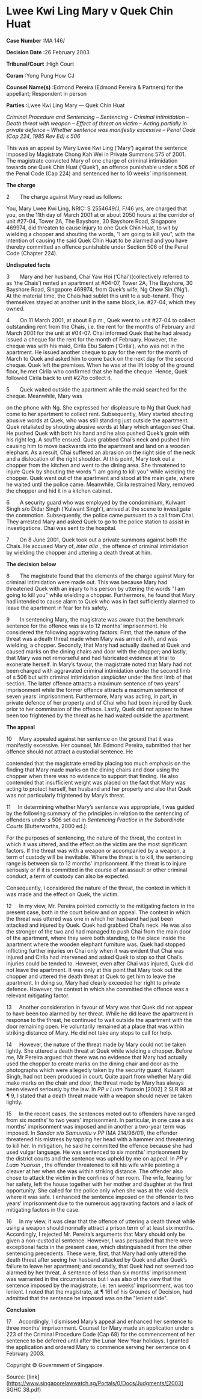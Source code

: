 # Lwee Kwi Ling Mary v Quek Chin Huat 



**Case Number** :MA 146/ 

**Decision Date** :26 February 2003 

**Tribunal/Court** :High Court 

**Coram** :Yong Pung How CJ 

**Counsel Name(s)** :Edmond Pereira (Edmond Pereira & Partners) for the appellant; Respondent in person 

**Parties** :Lwee Kwi Ling Mary — Quek Chin Huat 

_Criminal Procedure and Sentencing_ – _Sentencing_ – _Criminal intimidation_ – _Death threat with weapon_ – _Effect of threat on victim_ – _Acting partially in private defence_ – _Whether sentence was manifestly excessive_ – _Penal Code (Cap 224, 1985 Rev Ed) s 506_ 

This was an appeal by Mary Lwee Kwi Ling (‘Mary’) against the sentence imposed by Magistrate Chong Kah Wei in Private Summons 575 of 2001. The magistrate convicted Mary of one charge of criminal intimidation towards one Quek Chin Huat (‘Quek’), an offence punishable under s 506 of the Penal Code (Cap 224) and sentenced her to 10 weeks’ imprisonment. 

**The charge** 

2       The charge against Mary read as follows: 

 You, Mary Lwee Kwi Ling, NRIC: S 2554649/J, F/46 yrs, are charged that you, on the 11th day of March 2001 at or about 2050 hours at the corridor of unit #27-04, Tower 2A, The Bayshore, 30 Bayshore Road, Singapore 469974, did threaten to cause injury to one Quek Chin Huat, to wit by wielding a chopper and shouting the words, "I am going to kill you", with the intention of causing the said Quek Chin Huat to be alarmed and you have thereby committed an offence punishable under Section 506 of the Penal Code (Chapter 224). 

**Undisputed facts** 

3       Mary and her husband, Chai Yaw Hoi (‘Chai’)(collectively referred to as ‘the Chais’) rented an apartment at #04-07, Tower 2A, The Bayshore, 30 Bayshore Road, Singapore 469974, from Quek’s wife, Ng Chew Sin (‘Ng’). At the material time, the Chais had sublet this unit to a sub-tenant. They themselves stayed at another unit in the same block, i.e. #27-04, which they owned. 

4       On 11 March 2001, at about 8 p.m., Quek went to unit #27-04 to collect outstanding rent from the Chais, i.e. the rent for the months of February and March 2001 for the unit at #04-07. Chai informed Quek that he had already issued a cheque for the rent for the month of February. However, the cheque was with his maid, Cirila Ebu Salem (‘Cirila’), who was not in the apartment. He issued another cheque to pay for the rent for the month of March to Quek and asked him to come back on the next day for the second cheque. Quek left the premises. When he was at the lift lobby of the ground floor, he met Cirila who confirmed that she had the cheque. Hence, Quek followed Cirila back to unit #27to collect it. 

5       Quek waited outside the apartment while the maid searched for the cheque. Meanwhile, Mary was 


on the phone with Ng. She expressed her displeasure to Ng that Quek had come to her apartment to collect rent. Subsequently, Mary started shouting abusive words at Quek, who was still standing just outside the apartment. Quek retaliated by shouting abusive words at Mary which antagonised Chai. He pushed Quek with both his hand and he also pushed Quek’s groin with his right leg. A scuffle ensued. Quek grabbed Chai’s neck and pushed him causing him to move backwards into the apartment and land on a wooden elephant. As a result, Chai suffered an abrasion on the right side of the neck and a dislocation of the right shoulder. At this point, Mary took out a chopper from the kitchen and went to the dining area. She threatened to injure Quek by shouting the words "I am going to kill you" while wielding the chopper. Quek went out of the apartment and stood at the main gate, where he waited until the police came. Meanwhile, Cirila restrained Mary, removed the chopper and hid it in a kitchen cabinet. 

6       A security guard who was employed by the condominium, Kulwant Singh s/o Didar Singh (‘Kulwant Singh’), arrived at the scene to investigate the commotion. Subsequently, the police came pursuant to a call from Chai. They arrested Mary and asked Quek to go to the police station to assist in investigations. Chai was sent to the hospital. 

7       On 8 June 2001, Quek took out a private summons against both the Chais. He accused Mary of, _inter alia_ , the offence of criminal intimidation by wielding the chopper and uttering a death threat at him. 

**The decision below** 

8       The magistrate found that the elements of the charge against Mary for criminal intimidation were made out. This was because Mary had threatened Quek with an injury to his person by uttering the words "I am going to kill you" while wielding a chopper. Furthermore, he found that Mary had intended to cause alarm to Quek who was in fact sufficiently alarmed to leave the apartment in fear for his safety. 

9       In sentencing Mary, the magistrate was aware that the benchmark sentence for the offence was six to 12 months’ imprisonment. He considered the following aggravating factors: First, that the nature of the threat was a death threat made when Mary was armed with, and was wielding, a chopper. Secondly, that Mary had actually dashed at Quek and caused marks on the dining chairs and door with the chopper; and lastly, that Mary was not remorseful and had fabricated evidence at trial to exonerate herself. In Mary’s favour, the magistrate noted that Mary had not been charged with aggravated criminal intimidation under the second limb of s 506 but with criminal intimidation _simpliciter_ under the first limb of that section. The latter offence attracts a maximum sentence of two years’ imprisonment while the former offence attracts a maximum sentence of seven years’ imprisonment. Furthermore, Mary was acting, in part, in private defence of her property and of Chai who had been injured by Quek prior to her commission of the offence. Lastly, Quek did not appear to have been too frightened by the threat as he had waited outside the apartment. 

**The appeal** 

10     Mary appealed against her sentence on the ground that it was manifestly excessive. Her counsel, Mr. Edmond Pereira, submitted that her offence should not attract a custodial sentence. He 


contended that the magistrate erred by placing too much emphasis on the finding that Mary made marks on the dining chairs and door using the chopper when there was no evidence to support that finding. He also contended that insufficient weight was placed on the fact that Mary was acting to protect herself, her husband and her property and also that Quek was not particularly frightened by Mary’s threat. 

11     In determining whether Mary’s sentence was appropriate, I was guided by the following summary of the principles in relation to the sentencing of offenders under s 506 set out in _Sentencing Practice in the Subordinate Courts_ (Butterworths, 2000 ed.): 

 For the purposes of sentencing, the nature of the threat, the context in which it was uttered, and the effect on the victim are the most significant factors. If the threat was with a weapon or accompanied by a weapon, a term of custody will be inevitable. Where the threat is to kill, the sentencing range is between six to 12 months’ imprisonment. If the threat is to injure seriously or if it is committed in the course of an assault or other criminal conduct, a term of custody can also be expected. 

Consequently, I considered the nature of the threat, the context in which it was made and the effect on Quek, the victim. 

12     In my view, Mr. Pereira pointed correctly to the mitigating factors in the present case, both in the court below and on appeal. The context in which the threat was uttered was one in which her husband had just been attacked and injured by Quek. Quek had grabbed Chai’s neck. He was also the stronger of the two and had managed to push Chai from the main door of the apartment, where they were both standing, to the place inside the apartment where the wooden elephant furniture was. Quek had stopped inflicting further injuries on Chai only when it was evident that Chai was injured and Cirila had intervened and asked Quek to stop so that Chai’s injuries could be tended to. However, even after Chai was injured, Quek did not leave the apartment. It was only at this point that Mary took out the chopper and uttered the death threat at Quek to get him to leave the apartment. In doing so, Mary had clearly exceeded her right to private defence. However, the context in which she committed the offence was a relevant mitigating factor. 

13     Another consideration in favour of Mary was that Quek did not appear to have been too alarmed by her threat. While he did leave the apartment in response to the threat, he continued to wait outside the apartment with the door remaining open. He voluntarily remained at a place that was within striking distance of Mary. He did not take any steps to call for help. 

14     However, the nature of the threat made by Mary could not be taken lightly. She uttered a death threat at Quek while wielding a chopper. Before me, Mr Pereira argued that there was no evidence that Mary had actually used the chopper to create marks on the dining chair and door as the photographs which were allegedly taken by the security guard, Kulwant Singh, had not been produced in court. Quite apart from whether Mary did make marks on the chair and door, the threat made by Mary has always been viewed seriously by the law. In _PP v Luan Yuanxin_ <span class="citation">[2002] 2 SLR 98</span> at ¶ 9, I stated that a death threat made with a weapon should never be taken lightly. 


15     In the recent cases, the sentences meted out to offenders have ranged from six months’ to two years’ imprisonment. In particular, in one case a six months’ imprisonment was imposed and in another a two-year term was imposed. In _Sandar s/o Samuvallu v PP_ (MA 214/96/01), the offender threatened his mistress by tapping her head with a hammer and threatening to kill her. In mitigation, he said he committed the offence because she had used vulgar language. He was sentenced to six months’ imprisonment by the district courts and the sentence was upheld by me on appeal. In _PP v Luan Yuanxin_ , the offender threatened to kill his wife while pointing a cleaver at her when she was within striking distance. The offender also chose to attack the victim in the confines of her room. The wife, fearing for her safety, left the house together with her mother and daughter at the first opportunity. She called for the police only when she was at the void deck where it was safe. I enhanced the sentence imposed on the offender to two years’ imprisonment due to the numerous aggravating factors and a lack of mitigating factors in the case. 

16     In my view, it was clear that the offence of uttering a death threat while using a weapon should normally attract a prison term of at least six months. Accordingly, I rejected Mr. Pereira’s arguments that Mary should only be given a non-custodial sentence. However, I was persuaded that there were exceptional facts in the present case, which distinguished it from the other sentencing precedents. These were, first, that Mary had only uttered the death threat after seeing her husband attacked by Quek and after Quek’s failure to leave her apartment; and secondly, that Quek had not seemed too alarmed by her threat. A sentence of less than six months’ imprisonment was warranted in the circumstances but I was also of the view that the sentence imposed by the magistrate, i.e. ten weeks’ imprisonment, was too lenient. I noted that the magistrate, at ¶ 161 of his Grounds of Decision, had admitted that the sentence he imposed was on the "lenient side". 

**Conclusion** 

17     Accordingly, I dismissed Mary’s appeal and enhanced her sentence to three months’ imprisonment. Counsel for Mary made an application under s 223 of the Criminal Procedure Code (Cap 68) for the commencement of her sentence to be deferred until after the Lunar New Year holidays. I granted the application and ordered Mary to commence serving her sentence on 4 February 2003. 

 Copyright © Government of Singapore. 


Source: [link](https://www.singaporelawwatch.sg/Portals/0/Docs/Judgments/[2003] SGHC 38.pdf)
